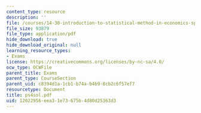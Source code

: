 ```yaml
---
content_type: resource
description: ''
file: /courses/14-30-introduction-to-statistical-method-in-economics-spring-2006/12022956eea31e73675b4d80d25363d3_ps4sol.pdf
file_size: 93879
file_type: application/pdf
hide_download: true
hide_download_original: null
learning_resource_types:
- Exams
license: https://creativecommons.org/licenses/by-nc-sa/4.0/
ocw_type: OCWFile
parent_title: Exams
parent_type: CourseSection
parent_uid: c8394d1a-1cb1-b74a-b4b9-8cb2c6f57ef7
resourcetype: Document
title: ps4sol.pdf
uid: 12022956-eea3-1e73-675b-4d80d25363d3
---
```

